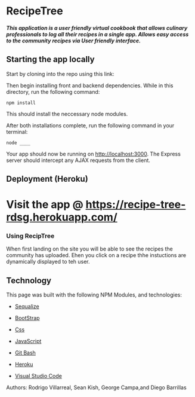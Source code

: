 # RecipeTree

<h5>
This application is a user friendly virtual cookbook that allows culinary professionals to log all their recipes in a single app. Allows easy access to the community recipes via User friendly interface.
</h5>

## Starting the app locally

Start by cloning into the repo using this link: 

Then begin installing front and backend dependencies. While in this directory, run the following command:

```
npm install
```

This should install the neccessary node modules.

After both installations complete, run the following command in your terminal:

```
node ____
```

Your app should now be running on <http://localhost:3000>. The Express server should intercept any AJAX requests from the client.

## Deployment (Heroku)

# Visit the app @ https://recipe-tree-rdsg.herokuapp.com/

<h3> Using RecipTree</h3>

When first landing on the site you will be able to see the recipes the community has uploaded. Ehen you click on a recipe thhe instuctions are dynamically displayed to teh user. 

<h2>Technology</h2>
This page was built with the following NPM Modules, and technologies:

* [Sequalize](https://www.npmjs.com/package/sequelize)

* [BootStrap](https://getbootstrap.com/)

* [Css](https://developer.mozilla.org/en-US/docs/Web/CSS)

* [JavaScript](https://developer.mozilla.org/en-US/docs/Web/JavaScript/Reference)

* [Git Bash](https://gitforwindows.org/)

* [Heroku](https://id.heroku.com/login)

* [Visual Studio Code](https://code.visualstudio.com/)

Authors: Rodrigo Villarreal, Sean Kish, George Campa,and Diego Barrillas  







